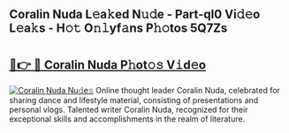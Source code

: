 ## Coralin Nuda L𝚎a𝚔ed N𝚞𝚍e - Part-qI0 Vi𝚍𝚎o L𝚎a𝚔s - H𝚘𝚝 O𝚗𝚕yf𝚊ns P𝚑𝚘tos 5Q7Zs

# <h2><a href="http://kf7vkel.oniu.top/?m=Coralin+Nuda">🔗👉 🔴 Coralin Nuda P𝚑ot𝚘𝚜 V𝚒d𝚎o</a></h2>

[![Coralin Nuda Nu𝚍e𝚜](https://i.imgur.com/0qMVB7G.gif)](http://kf7vkel.oniu.top/?m=Coralin+Nuda)
Online thought leader Coralin Nuda, celebrated for sharing dance and lifestyle material, consisting of presentations and personal vlogs. Talented writer Coralin Nuda, recognized for their exceptional skills and accomplishments in the realm of literature.  
